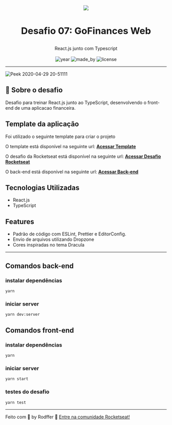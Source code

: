<div align="center">
<a target="_blank" href="https://camo.githubusercontent.com/d25397e9df01fe7882dcc1cbc96bdf052ffd7d0c/68747470733a2f2f73746f726167652e676f6f676c65617069732e636f6d2f676f6c64656e2d77696e642f626f6f7463616d702d676f737461636b2f6865616465722d6465736166696f732e706e67"><img src="https://camo.githubusercontent.com/d25397e9df01fe7882dcc1cbc96bdf052ffd7d0c/68747470733a2f2f73746f726167652e676f6f676c65617069732e636f6d2f676f6c64656e2d77696e642f626f6f7463616d702d676f737461636b2f6865616465722d6465736166696f732e706e67" border="0"></a> 
</div>
<br>
<p align="center" style="font-size: 29px"><b>Desafio 07: GoFinances Web</b></p>
<p align="center">
  React.js junto com Typescript<br>
  <br>
  <img alt="year" src="https://img.shields.io/badge/year-2020-blueviolet">
  <img alt="made_by" src="https://img.shields.io/badge/made%20by-Rodffer-blueviolet">
  <img alt="license" src="https://img.shields.io/badge/licence-MIT-blueviolet">
</p>
<hr>

![Peek 2020-04-29 20-51111](https://user-images.githubusercontent.com/44624642/80805087-6a66e800-8b8d-11ea-8643-c12a20e87e47.gif)

<h2>🚀 Sobre o desafio</h2>
<p>Desafio para treinar React.js junto ao TypeScript, desenvolvendo o front-end de uma aplicacao financeira.</p>
<h2>Template da aplicação</h2>
<p>Foi utilizado o seguinte template para criar o projeto</p>
<p>O template está disponível na seguinte url: <strong><a href="https://github.com/Rocketseat/gostack-template-fundamentos-reactjs">Acessar Template</a></strong></p>
<p>O desafio da Rocketseat está disponível na seguinte url: <strong><a href="https://github.com/Rocketseat/bootcamp-gostack-desafios/tree/master/desafio-fundamentos-reactjs">Acessar Desafio Rocketseat</a></strong></p>
<p>O back-end está disponível na seguinte url: <strong><a href="https://github.com/Rodffer/desafio-06-nodeJs">Acessar Back-end</a></strong></p>

<h2>Tecnologias Utilizadas</h2>
<ul>
  <li>React.js</li>
  <li>TypeScript</li>
</ul>

<h2>Features</h2>
<ul>
  <li>Padrão de código com ESLint, Prettier e EditorConfig.</li>
  <li>Envio de arquivos utilizando Dropzone</li>
  <li>Cores inspiradas no tema Dracula</li>
</ul>
<hr>

<h2>Comandos back-end</h2>

### instalar dependências
```
yarn
```

### iniciar server
```
yarn dev:server
```
<h2>Comandos front-end</h2>

### instalar dependências
```
yarn
```

### iniciar server
```
yarn start
```
### testes do desafio
```
yarn test
```
<hr>

<p>Feito com <g-emoji class="g-emoji" alias="purple_heart" fallback-src="https://github.githubassets.com/images/icons/emoji/unicode/1f49c.png">💜</g-emoji> by Rodffer <g-emoji class="g-emoji" alias="wave" fallback-src="https://github.githubassets.com/images/icons/emoji/unicode/1f44b.png">👋</g-emoji> <a href="https://discordapp.com/invite/gCRAFhc" rel="nofollow">Entre na comunidade Rocketseat!</a></p>

